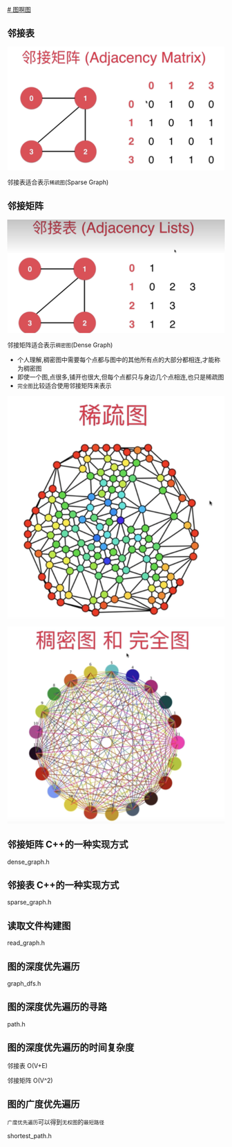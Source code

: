 [# 图啊图](https://www.bilibili.com/video/BV1Pf4y1s7u1/)

## 邻接表

![image.png](pic/adjacency_matrix.png)

邻接表适合表示`稀疏图`(Sparse Graph)

## 邻接矩阵

![image.png](pic/adjacency_lists.png)

邻接矩阵适合表示`稠密图`(Dense Graph)

- 个人理解,稠密图中需要每个点都与图中的其他所有点的大部分都相连,才能称为稠密图
- 即使一个图,点很多,铺开也很大,但每个点都只与身边几个点相连,也只是稀疏图
- `完全图`比较适合使用邻接矩阵来表示

![image.png](pic/sparse_graph.png)

![image.png](pic/dense_graph.png)

## 邻接矩阵 C++的一种实现方式

dense_graph.h 

## 邻接表 C++的一种实现方式

sparse_graph.h

## 读取文件构建图

read_graph.h 

## 图的深度优先遍历

graph_dfs.h

## 图的深度优先遍历的寻路

path.h


## 图的深度优先遍历的时间复杂度

邻接表 O(V+E)

邻接矩阵 O(V^2)

## 图的广度优先遍历

`广度优先遍历`可以得到`无权图`的`最短路径`

shortest_path.h



